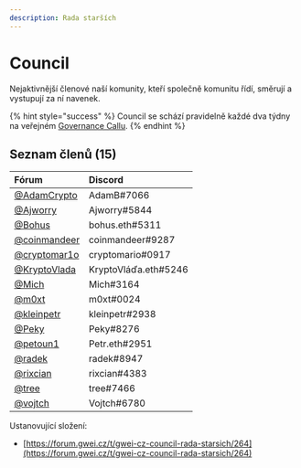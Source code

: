 ```yaml
---
description: Rada starších
---
```


# Council

Nejaktivnější členové naší komunity, kteří společně komunitu řídí, směrují a vystupují za ní navenek.

{% hint style="success" %}
Council se schází pravidelně každé dva týdny na veřejném [Governance Callu](governance-call/).
{% endhint %}

## Seznam členů \(15\)

| Fórum | Discord |
| :--- | :--- |
| [@AdamCrypto](https://forum.gwei.cz/u/adamcrypto) | AdamB\#7066 |
| [@Ajworry](https://forum.gwei.cz/u/ajworry) | Ajworry\#5844 |
| [@Bohus](https://forum.gwei.cz/u/bohus) | bohus.eth\#5311 |
| [@coinmandeer](https://forum.gwei.cz/u/coinmandeer) | coinmandeer\#9287 |
| [@cryptomar1o](https://forum.gwei.cz/u/cryptomar1o) | cryptomario\#0917 |
| [@KryptoVlada](https://forum.gwei.cz/u/kryptovlada) | KryptoVláďa.eth\#5246 |
| [@Mich](https://forum.gwei.cz/u/mich) | Mich\#3164 |
| [@m0xt](https://forum.gwei.cz/u/m0xt) | m0xt\#0024 |
| [@kleinpetr](https://forum.gwei.cz/u/kleinpetr) | kleinpetr\#2938 |
| [@Peky](https://forum.gwei.cz/u/peky) | Peky\#8276 |
| [@petoun1](https://forum.gwei.cz/u/petoun1) | Petr.eth\#2951 |
| [@radek](https://forum.gwei.cz/u/radek) | radek\#8947 |
| [@rixcian](https://forum.gwei.cz/u/rixcian) | rixcian\#4383 |
| [@tree](https://forum.gwei.cz/u/tree) | tree\#7466 |
| [@vojtch](https://forum.gwei.cz/u/vojtch) | Vojtch\#6780 |

Ustanovující složení: 

* [https://forum.gwei.cz/t/gwei-cz-council-rada-starsich/264](https://forum.gwei.cz/t/gwei-cz-council-rada-starsich/264)

